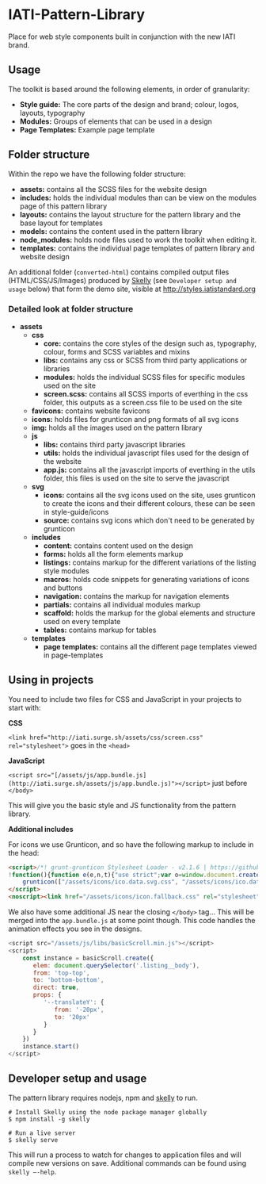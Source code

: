 # IATI-Pattern-Library
Place for web style components built in conjunction with the new IATI brand.

## Usage
The toolkit is based around the following elements, in order of granularity:
- **Style guide:** The core parts of the design and brand; colour, logos, layouts, typography
- **Modules:** Groups of elements that can be used in a design
- **Page Templates:** Example page template

## Folder structure
Within the repo we have the following folder structure:
- **assets:** contains all the SCSS files for the website design
- **includes:** holds the individual modules than can be view on the modules page of this pattern library
- **layouts:** contains the layout structure for the pattern library and the base layout for templates
- **models:** contains the content used in the pattern library
- **node_modules:** holds node files used to work the toolkit when editing it.
- **templates:** contains the individual page templates of pattern library and website design

An additional folder (`converted-html`) contains compiled output files (HTML/CSS/JS/Images) produced by [Skelly](https://www.npmjs.com/package/skelly) (see `Developer setup and usage` below) that form the demo site, visible at http://styles.iatistandard.org

### Detailed look at folder structure
- **assets**
    - **css**
        - **core:** contains the core styles of the design such as, typography, colour, forms and SCSS variables and mixins
        - **libs:** contains any css or SCSS from third party applications or libraries
        - **modules:** holds the individual SCSS files for specific modules used on the site
        - **screen.scss:** contains all SCSS imports of everthing in the css folder, this outputs as a screen.css file to be used on the site
    - **favicons:** contains website favicons
    - **icons:** holds files for grunticon and png formats of all svg icons
    - **img:** holds all the images used on the pattern library
    - **js**
        - **libs:** contains third party javascript libraries
        - **utils:** holds the individual javascript files used for the design of the website
        - **app.js:** contains all the javascript imports of everthing in the utils folder, this files is used on the site to serve the javascript
    - **svg**
        - **icons:** contains all the svg icons used on the site, uses grunticon to create the icons and their different colours, these can be seen in style-guide/icons
        - **source:** contains svg icons which don't need to be generated by grunticon
    - **includes**
        - **content:** contains content used on the design
        - **forms:** holds all the form elements markup
        - **listings:** contains markup for the different variations of the listing style modules
        - **macros:** holds code snippets for generating variations of icons and buttons
        - **navigation:** contains the markup for navigation elements
        - **partials:** contains all individual modules markup
        - **scaffold:** holds the markup for the global elements and structure used on every template
        - **tables:** contains markup for tables
    - **templates**
        - **page templates:** contains all the different page templates viewed in page-templates



## Using in projects

You need to include two files for CSS and JavaScript in your projects to start with:

**CSS**

`<link href="http://iati.surge.sh/assets/css/screen.css" rel="stylesheet">` goes in the `<head>`

**JavaScript**

`<script src="[/assets/js/app.bundle.js](http://iati.surge.sh/assets/js/app.bundle.js)"></script>` just before `</body>`

This will give you the basic style and JS functionality from the pattern library.

**Additional includes**

For icons we use Grunticon, and so have the following markup to include in the head:

```html
<script>/*! grunt-grunticon Stylesheet Loader - v2.1.6 | https://github.com/filamentgroup/grunticon | (c) 2015 Scott Jehl, Filament Group, Inc. | MIT license. */
!function(){function e(e,n,t){"use strict";var o=window.document.createElement("link"),r=n||window.document.getElementsByTagName("script")[0],a=window.document.styleSheets;return o.rel="stylesheet",o.href=e,o.media="only x",r.parentNode.insertBefore(o,r),o.onloadcssdefined=function(e){for(var n,t=0;t<a.length;t++)a[t].href&&a[t].href===o.href&&(n=!0);n?e():setTimeout(function(){o.onloadcssdefined(e)})},o.onloadcssdefined(function(){o.media=t||"all"}),o}function n(e,n){e.onload=function(){e.onload=null,n&&n.call(e)},"isApplicationInstalled"in navigator&&"onloadcssdefined"in e&&e.onloadcssdefined(n)}!function(t){var o=function(r,a){"use strict";if(r&&3===r.length){var i=t.navigator,c=t.document,s=t.Image,d=!(!c.createElementNS||!c.createElementNS("http://www.w3.org/2000/svg","svg").createSVGRect||!c.implementation.hasFeature("http://www.w3.org/TR/SVG11/feature#Image","1.1")||t.opera&&-1===i.userAgent.indexOf("Chrome")||-1!==i.userAgent.indexOf("Series40")),l=new s;l.onerror=function(){o.method="png",o.href=r[2],e(r[2])},l.onload=function(){var t=1===l.width&&1===l.height,i=r[t&&d?0:t?1:2];t&&d?o.method="svg":t?o.method="datapng":o.method="png",o.href=i,n(e(i),a)},l.src="data:image/gif;base64,R0lGODlhAQABAIAAAAAAAP///ywAAAAAAQABAAACAUwAOw==",c.documentElement.className+=" grunticon"}};o.loadCSS=e,o.onloadCSS=n,t.grunticon=o}(this),function(e,n){"use strict";var t=n.document,o="grunticon:",r=function(e){if(t.attachEvent?"complete"===t.readyState:"loading"!==t.readyState)e();else{var n=!1;t.addEventListener("readystatechange",function(){n||(n=!0,e())},!1)}},a=function(e){return n.document.querySelector('link[href$="'+e+'"]')},i=function(e){var n,t,r,a,i,c,s={};if(n=e.sheet,!n)return s;t=n.cssRules?n.cssRules:n.rules;for(var d=0;d<t.length;d++)r=t[d].cssText,a=o+t[d].selectorText,i=r.split(");")[0].match(/US\-ASCII\,([^"']+)/),i&&i[1]&&(c=decodeURIComponent(i[1]),s[a]=c);return s},c=function(e){var n,r,a,i;a="data-grunticon-embed";for(var c in e){i=c.slice(o.length);try{n=t.querySelectorAll(i)}catch(s){continue}r=[];for(var d=0;d<n.length;d++)null!==n[d].getAttribute(a)&&r.push(n[d]);if(r.length)for(d=0;d<r.length;d++)r[d].innerHTML=e[c],r[d].style.backgroundImage="none",r[d].removeAttribute(a)}return r},s=function(n){"svg"===e.method&&r(function(){c(i(a(e.href))),"function"==typeof n&&n()})};e.embedIcons=c,e.getCSS=a,e.getIcons=i,e.ready=r,e.svgLoadedCallback=s,e.embedSVG=s}(grunticon,this)}();
	grunticon(["/assets/icons/ico.data.svg.css", "/assets/icons/ico.data.png.css", "/assets/icons/ico.fallback.css"]);
</script>
<noscript><link href="/assets/icons/icon.fallback.css" rel="stylesheet"></noscript>
```



We also have some additional JS near the closing `</body>` tag… This will be merged into the `app.bundle.js` at some point though. This code handles the animation effects you see in the designs.

```javascript
<script src="/assets/js/libs/basicScroll.min.js"></script>
<script>
    const instance = basicScroll.create({
       elem: document.querySelector('.listing__body'),
       from: 'top-top',
       to: 'bottom-bottom',
       direct: true,
       props: {
          '--translateY': {
             from: '-20px',
             to: '20px'
          }
       }
    })
    instance.start()
</script>
```

## Developer setup and usage

The pattern library requires nodejs, npm and [skelly](https://www.npmjs.com/package/skelly) to run.

```
# Install Skelly using the node package manager globally
$ npm install -g skelly

# Run a live server
$ skelly serve
```

This will run a process to watch for changes to application files and will compile new versions on save.
Additional commands can be found using `skelly —-help`.
